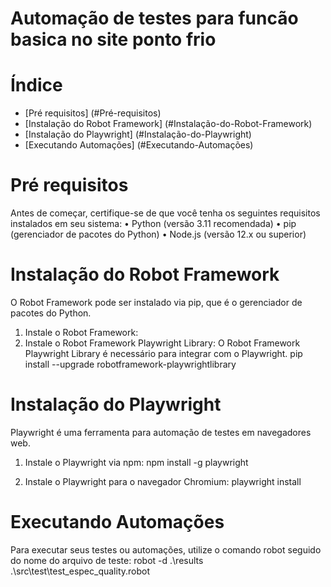 # Automação de testes para funcão basica no site ponto frio

# Índice 
* [Pré requisitos] (#Pré-requisitos)
* [Instalação do Robot Framework] (#Instalação-do-Robot-Framework)
* [Instalação do Playwright] (#Instalação-do-Playwright)
* [Executando Automações] (#Executando-Automações)

# Pré requisitos
Antes de começar, certifique-se de que você tenha os seguintes requisitos instalados em seu sistema:
•	Python (versão 3.11 recomendada)
•	pip (gerenciador de pacotes do Python)
•	Node.js (versão 12.x ou superior)
# Instalação do Robot Framework
O Robot Framework pode ser instalado via pip, que é o gerenciador de pacotes do Python.
1.	Instale o Robot Framework: 
2.	Instale o Robot Framework Playwright Library:
O Robot Framework Playwright Library é necessário para integrar com o Playwright.
pip install --upgrade robotframework-playwrightlibrary

# Instalação do Playwright
Playwright é uma ferramenta para automação de testes em navegadores web.
1.	Instale o Playwright via npm:
    npm install -g playwright

2.	Instale o Playwright para o navegador Chromium:
    playwright install

# Executando Automações
Para executar seus testes ou automações, utilize o comando robot seguido do nome do arquivo de teste:
    robot -d .\results .\src\test\test_espec_quality.robot
